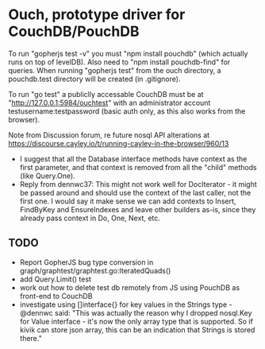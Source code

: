 # Ouch, prototype driver for CouchDB/PouchDB

To run "gopherjs test -v" you must "npm install pouchdb" (which actually runs on top of levelDB). 
Also need to "npm install pouchdb-find" for queries.
When running "gopherjs test" from the ouch directory, a pouchdb.test directory will be created (in .gitignore).


To run "go test" a publiclly accessable CouchDB must be at "http://127.0.0.1:5984/ouchtest" with an administrator account testusername:testpassword (basic auth only, as this also works from the browser).

Note from Discussion forum, re future nosql API alterations at https://discourse.cayley.io/t/running-cayley-in-the-browser/960/13

* I suggest that all the Database interface methods have context as the first parameter, and that context is removed from all the "child" methods (like Query.One).
* Reply from dennwc37: This might not work well for DocIterator - it might be passed around and should use the context of the last caller, not the first one. I would say it make sense we can add contexts to Insert, FindByKey and EnsureIndexes and leave other builders as-is, since they already pass context in Do, One, Next, etc.

## TODO

* Report GopherJS bug type conversion in graph/graphtest/graphtest.go:IteratedQuads()
* add Query.Limit() test
* work out how to delete test db remotely from JS using PouchDB as front-end to CouchDB
* investigate using []interface{} for key values in the Strings type - @dennwc said: "This was actually the reason why I dropped nosql.Key for Value interface - it's now the only array type that is supported. So if kivik can store json array, this can be an indication that Strings is stored there."

	